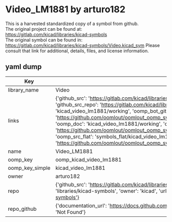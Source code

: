 # Video_LM1881 by arturo182  
This is a harvested standardized copy of a symbol from github.  
The original project can be found at:  
https://gitlab.com/kicad/libraries/kicad-symbols  
The original symbol can be found in:
https://gitlab.com/kicad/libraries/kicad-symbols/Video.kicad_sym
Please consult that link for additional, details, files, and license information.  
## yaml dump  
| Key | Value |  
| --- | --- |  
| library_name | Video |  
| links | {'github_src': 'https://gitlab.com/kicad/libraries/kicad-symbols/Video.kicad_sym', 'github_src_repo': 'https://gitlab.com/kicad/libraries/kicad-symbols', 'oomp_bot': 'kicad_video_lm1881/working', 'oomp_bot_github': 'https://github.com/oomlout/oomlout_oomp_symbol_bot/tree/main/kicad_video_lm1881/working', 'oomp_doc': 'kicad_video_lm1881/working', 'oomp_doc_github': 'https://github.com/oomlout/oomlout_oomp_symbol_doc/tree/main/kicad_video_lm1881/working', 'oomp_src_flat': 'symbols_flat/kicad_video_lm1881/working', 'oomp_src_flat_github': 'https://github.com/oomlout/oomlout_oomp_symbol_src/tree/main/kicad_video_lm1881/working'} |  
| name | Video_LM1881 |  
| oomp_key | oomp_kicad_video_lm1881 |  
| oomp_key_simple | kicad_video_lm1881 |  
| owner | arturo182 |  
| repo | {'github_src': 'https://gitlab.com/kicad/libraries/kicad-symbols/Video.kicad_sym', 'name': 'libraries/kicad-symbols', 'owner': 'kicad', 'url': 'https://gitlab.com/kicad/libraries/kicad-symbols'} |  
| repo_github | {'documentation_url': 'https://docs.github.com/rest/repos/repos#get-a-repository', 'message': 'Not Found'} |  

